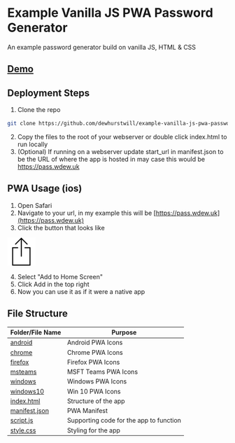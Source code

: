 # Example Vanilla JS PWA Password Generator
An example password generator build on vanilla JS, HTML &amp; CSS

## [Demo](https://pass.wdew.uk)

## Deployment Steps

1. Clone the repo

```bash 
git clone https://github.com/dewhurstwill/example-vanilla-js-pwa-password-generator.git
```

2. Copy the files to the root of your webserver or double click index.html to run locally
3. (Optional) If running on a webserver update start_url in manifest.json to be the URL of where the app is hosted in may case this would be https://pass.wdew.uk

## PWA Usage (ios)

1. Open Safari
2. Navigate to your url, in my example this will be [https://pass.wdew.uk](https://pass.wdew.uk)
3. Click the button that looks like 

![this](https://github.com/dewhurstwill/example-vanilla-js-pwa-password-generator/blob/main/docs/images/arrow-up-inside-an-open-square.png)


4. Select "Add to Home Screen"
5. Click Add in the top right
6. Now you can use it as if it were a native app


## File Structure

| Folder/File Name | Purpose |
| - | - |
| [android](https://github.com/dewhurstwill/example-vanilla-js-pwa-password-generator/tree/main/android) | Android PWA Icons |
| [chrome](https://github.com/dewhurstwill/example-vanilla-js-pwa-password-generator/tree/main/chrome) | Chrome PWA Icons |
| [firefox](https://github.com/dewhurstwill/example-vanilla-js-pwa-password-generator/tree/main/firefox) | Firefox PWA Icons |
| [msteams](https://github.com/dewhurstwill/example-vanilla-js-pwa-password-generator/tree/main/msteams) | MSFT Teams PWA Icons |
| [windows](https://github.com/dewhurstwill/example-vanilla-js-pwa-password-generator/tree/main/windows) | Windows PWA Icons |
| [windows10](https://github.com/dewhurstwill/example-vanilla-js-pwa-password-generator/tree/main/windows10) | Win 10 PWA Icons |
| [index.html](https://github.com/dewhurstwill/example-vanilla-js-pwa-password-generator/tree/main/index.html) | Structure of the app |
| [manifest.json](https://github.com/dewhurstwill/example-vanilla-js-pwa-password-generator/tree/main/manifest.json) | PWA Manifest |
| [script.js](https://github.com/dewhurstwill/example-vanilla-js-pwa-password-generator/tree/main/script.js) | Supporting code for the app to function |
| [style.css](https://github.com/dewhurstwill/example-vanilla-js-pwa-password-generator/tree/main/style.css) | Styling for the app |
